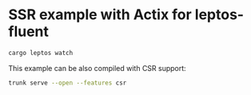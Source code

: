# SSR example with Actix for leptos-fluent

```sh
cargo leptos watch
```

This example can be also compiled with CSR support:

```sh
trunk serve --open --features csr
```
